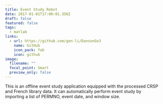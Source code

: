 ```yaml
---
title: Event Study Robot
date: 2017-01-01T17:00:01.356Z
draft: false
featured: false
tags:
  - matlab
links:
  - url: https://github.com/gen-li/DansonGo3
    name: GitHub
    icon_pack: fab
    icon: github
image:
  filename: ""
  focal_point: Smart
  preview_only: false
---
```

This is an offline event study application equipped with the processed CRSP and French library data. It can automatically perform event study by importing a list of PERMNO, event date, and window size.